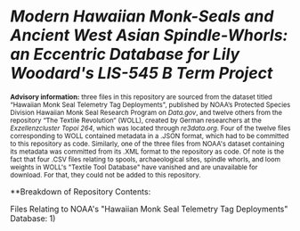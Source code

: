 # ***Modern Hawaiian Monk-Seals and Ancient West Asian Spindle-Whorls: an Eccentric Database for Lily Woodard's LIS-545 B Term Project***

<sub> **Advisory information:** three files in this repository are sourced from the dataset titled “Hawaiian Monk Seal Telemetry Tag Deployments", published by NOAA’s Protected Species Division Hawaiian Monk Seal Research Program on *Data.gov*, and twelve others from the repository “The Textile Revolution” (WOLL), created by German researchers at the *Exzellenzcluster Topoi 264*, which was located through *re3data.org*. Four of the twelve files corresponding to WOLL contained metadata in a .JSON format, which had to be committed to this repository as code. Similarly, one of the three files from NOAA's dataset containing its metadata was committed from its .XML format to the repository as code. Of note is the fact that four .CSV files relating to spools, archaeological sites, spindle whorls, and loom weights in WOLL's "Textile Tool Database" have vanished and are unavailable for download. For that, they could not be added to this repository.</sub>

**Breakdown of Repository Contents:

Files Relating to NOAA's "Hawaiian Monk Seal Telemetry Tag Deployments" Database:
1) 


